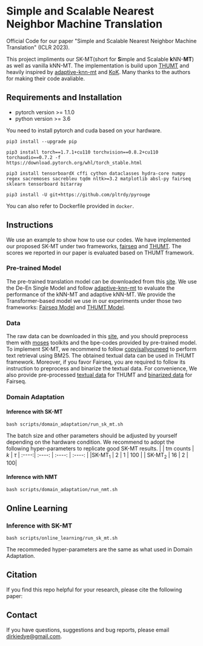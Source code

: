 # Simple and Scalable Nearest Neighbor Machine Translation

Official Code for our paper "Simple and Scalable Nearest Neighbor Machine Translation" (ICLR 2023).

This project impliments our SK-MT(short for **S**imple and Scalable **k**NN-**MT**) as well as vanilla kNN-MT. The implementation is build upon [THUMT](https://github.com/THUNLP-MT/THUMT/tree/pytorch) and heavily inspired by [adaptive-knn-mt](https://github.com/zhengxxn/adaptive-knn-mt) and [KoK](https://github.com/wangqi1996/KoK).
Many thanks to the authors for making their code avaliable.

## Requirements and Installation
* pytorch version >= 1.1.0
* python version >= 3.6

You need to install pytorch and cuda based on your hardware.
```
pip3 install --upgrade pip

pip3 install torch==1.7.1+cu110 torchvision==0.8.2+cu110 torchaudio==0.7.2 -f https://download.pytorch.org/whl/torch_stable.html

pip3 install tensorboardX cffi cython dataclasses hydra-core numpy regex sacremoses sacrebleu tqdm nltk>=3.2 matplotlib absl-py fairseq sklearn tensorboard bitarray

pip3 install -U git+https://github.com/pltrdy/pyrouge
```
You can also refer to Dockerfile provided in `docker`.

## Instructions
We use an example to show how to use our codes. We have implemented our proposed SK-MT under two frameworks, [fairseq](https://github.com/facebookresearch/fairseq) and [THUMT](https://github.com/THUNLP-MT/THUMT/tree/pytorch). The scores we reported in our paper is evaluated based on THUMT framework.

### Pre-trained Model
The pre-trained translation model can be downloaded from this [site](https://github.com/pytorch/fairseq/blob/master/examples/wmt19/README.md). We use the De-En Single Model and follow [adaptive-knn-mt](https://github.com/zhengxxn/adaptive-knn-mt) to evaluate the performance of the kNN-MT and adaptive kNN-MT.
We provide the Transformer-based model we use in our experiments under those two frameworks: [Fairseq Model]() and [THUMT Model]().

### Data
The raw data can be downloaded in this [site](), and you should preprocess them with [moses](https://github.com/moses-smt/mosesdecoder) toolkits and the bpe-codes provided by pre-trained model. 
To implement SK-MT,  we recommend to follow [copyisallyouneed](https://github.com/jcyk/copyisallyouneed) to perform text retrieval using BM25. The obtained textual data can be used in THUMT framework. Moreover, if you favor Fairseq, you are required to follow its instruction to preprocess and binarize the textual data.
For convenience, We also provide pre-processed [textual data](https://drive.google.com/drive/folders/1q1XXouhLP-CpW6j44UPukdlB3nqRmwGP?usp=sharing) for THUMT and [binarized data]() for Fairseq.

### Domain Adaptation
#### Inference with SK-MT
```
bash scripts/domain_adaptation/run_sk_mt.sh
```
The batch size and other parameters should be adjusted by yourself depending on the hardware condition. We recommend to adopt the following hyper-parameters to replicate good SK-MT results.
| |  tm counts   | $k$  | $\tau$ 
| :----:|  :----:  | :----:  | :----:  | 
|SK-MT$_{1}$ | 2  | 1 | 100 | 
| SK-MT$_{2}$ | 16  | 2 |  100| 


#### Inference with NMT
```
bash scripts/domain_adaptation/run_nmt.sh
```

## Online Learning
### Inference with SK-MT
```
bash scripts/online_learning/run_sk_mt.sh
```
The recommeded hyper-parameters are the same as what used in Domain Adaptation.


## Citation
If you find this repo helpful for your research, please cite the following paper:

## Contact
If you have questions, suggestions and bug reports, please email <dirkiedye@gmail.com>.

